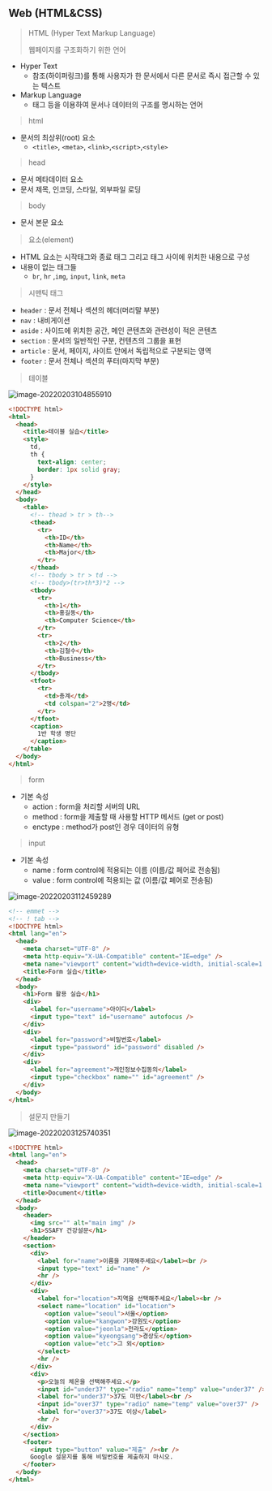## Web (HTML&CSS)

> HTML (Hyper Text Markup Language)
>
> 웹페이지를 구조화하기 위한 언어

- Hyper Text 
  - 참조(하이퍼링크)를 통해 사용자가 한 문서에서 다른 문서로 즉시 접근할 수 있는 텍스트
- Markup Language
  - 태그 등을 이용하여 문서나 데이터의 구조를 명시하는 언어

> html

- 문서의 최상위(root) 요소
  - `<title>`, `<meta>`, `<link>`,`<script>`,`<style>`

> head

- 문서 메타데이터 요소
- 문서 제목, 인코딩, 스타일, 외부파일 로딩

> body

- 문서 본문 요소

> 요소(element)

- HTML 요소는 시작태그와 종료 태그 그리고 태그 사이에 위치한 내용으로 구성
- 내용이 없는 태그들
  - `br`, `hr` ,`img`, `input`, `link`, `meta`

> 시맨틱 태그

- `header` : 문서 전체나 섹션의 헤더(머리말 부분)
- `nav` : 내비게이션
- `aside` : 사이드에 위치한 공간, 메인 콘텐츠와 관련성이 적은 콘텐츠
- `section` : 문서의 일반적인 구분, 컨텐츠의 그룹을 표현
- `article` : 문서, 페이지, 사이트 안에서 독립적으로 구분되는 영역
- `footer` : 문서 전체나 섹션의 푸터(마지막 부분) 

> 테이블

![image-20220203104855910](Web.assets/image-20220203104855910.png)

```html
<!DOCTYPE html>
<html>
  <head>
    <title>테이블 실습</title>
    <style>
      td,
      th {
        text-align: center;
        border: 1px solid gray;
      }
    </style>
  </head>
  <body>
    <table>
      <!-- thead > tr > th-->
      <thead>
        <tr>
          <th>ID</th>
          <th>Name</th>
          <th>Major</th>
        </tr>
      </thead>
      <!-- tbody > tr > td -->
      <!-- tbody>(tr>th*3)*2 -->
      <tbody>
        <tr>
          <th>1</th>
          <th>홍길동</th>
          <th>Computer Science</th>
        </tr>
        <tr>
          <th>2</th>
          <th>김철수</th>
          <th>Business</th>
        </tr>
      </tbody>
      <tfoot>
        <tr>
          <td>총계</td>
          <td colspan="2">2명</td>
        </tr>
      </tfoot>
      <caption>
        1반 학생 명단
      </caption>
    </table>
  </body>
</html>
```

> form

- 기본 속성
  - action : form을 처리할 서버의 URL
  - method : form을 제출할 때 사용할 HTTP 메서드 (get or post)
  - enctype : method가 post인 경우 데이터의 유형 

> input

- 기본 속성
  - name : form control에 적용되는 이름 (이름/값 페어로 전송됨)
  - value : form control에 적용되는 값 (이름/값 페어로 전송됨)

![image-20220203112459289](Web.assets/image-20220203112459289.png)

```html
<!-- emmet -->
<!-- ! tab -->
<!DOCTYPE html>
<html lang="en">
  <head>
    <meta charset="UTF-8" />
    <meta http-equiv="X-UA-Compatible" content="IE=edge" />
    <meta name="viewport" content="width=device-width, initial-scale=1.0" />
    <title>Form 실습</title>
  </head>
  <body>
    <h1>Form 활용 실습</h1>
    <div>
      <label for="username">아이디</label>
      <input type="text" id="username" autofocus />
    </div>
    <div>
      <label for="password">비밀번호</label>
      <input type="password" id="password" disabled />
    </div>
    <div>
      <label for="agreement">개인정보수집동의</label>
      <input type="checkbox" name="" id="agreement" />
    </div>
  </body>
</html>
```

> 설문지 만들기

![image-20220203125740351](Web.assets/image-20220203125740351.png)

```html
<!DOCTYPE html>
<html lang="en">
  <head>
    <meta charset="UTF-8" />
    <meta http-equiv="X-UA-Compatible" content="IE=edge" />
    <meta name="viewport" content="width=device-width, initial-scale=1.0" />
    <title>Document</title>
  </head>
  <body>
    <header>
      <img src="" alt="main img" />
      <h1>SSAFY 건강설문</h1>
    </header>
    <section>
      <div>
        <label for="name">이름을 기재해주세요</label><br />
        <input type="text" id="name" />
        <hr />
      </div>
      <div>
        <label for="location">지역을 선택해주세요</label><br />
        <select name="location" id="location">
          <option value="seoul">서울</option>
          <option value="kangwon">강원도</option>
          <option value="jeonla">전라도</option>
          <option value="kyeongsang">경상도</option>
          <option value="etc">그 외</option>
        </select>
        <hr />
      </div>
      <div>
        <p>오늘의 체온을 선택해주세요.</p>
        <input id="under37" type="radio" name="temp" value="under37" />
        <label for="under37">37도 미만</label><br />
        <input id="over37" type="radio" name="temp" value="over37" />
        <label for="over37">37도 이상</label>
        <hr />
      </div>
    </section>
    <footer>
      <input type="button" value="제출" /><br />
      Google 설문지를 통해 비밀번호를 제출하지 마시오.
    </footer>
  </body>
</html>
```

